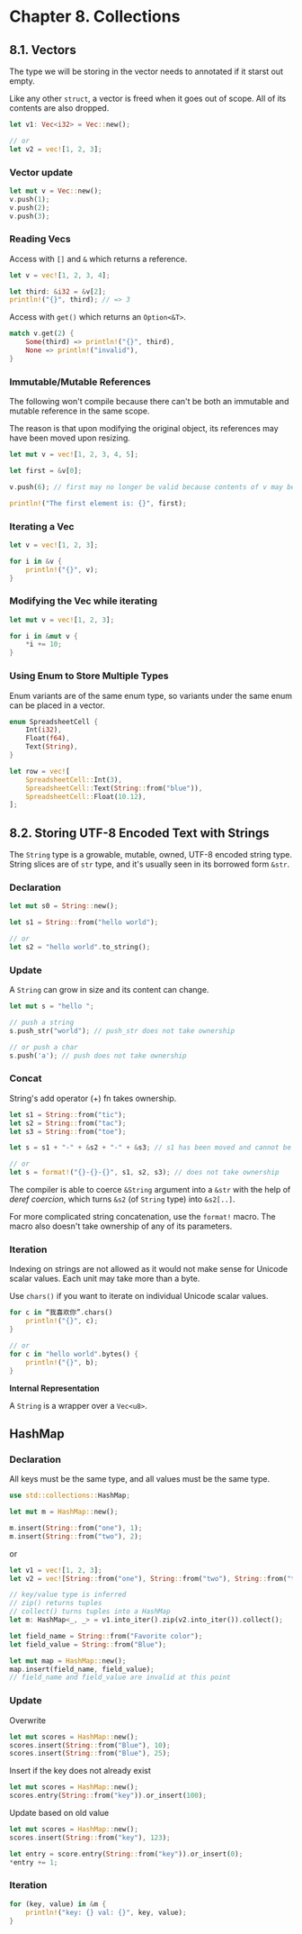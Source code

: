# Chapter 8. Collections

## 8.1. Vectors

The type we will be storing in the vector needs to annotated if it starst out empty.

Like any other `struct`, a vector is freed when it goes out of scope. All of its contents are also dropped.

```rust
let v1: Vec<i32> = Vec::new();

// or
let v2 = vec![1, 2, 3];
```

### Vector update

```rust
let mut v = Vec::new();
v.push(1);
v.push(2);
v.push(3);
```

### Reading Vecs

Access with `[]` and `&` which returns a reference.

```rust
let v = vec![1, 2, 3, 4];

let third: &i32 = &v[2];
println!("{}", third); // => 3
```

Access with `get()` which returns an `Option<&T>`.

```rust
match v.get(2) {
    Some(third) => println!("{}", third),
    None => println!("invalid"),
}
```

### Immutable/Mutable References

The following won't compile because there can't be both an immutable and mutable reference in the same scope.

The reason is that upon modifying the original object, its references may have been moved upon resizing.

```rust
let mut v = vec![1, 2, 3, 4, 5];

let first = &v[0];

v.push(6); // first may no longer be valid because contents of v may be moved else where

println!("The first element is: {}", first);
```

### Iterating a Vec

```rust
let v = vec![1, 2, 3];

for i in &v {
    println!("{}", v);
}
```

### Modifying the Vec while iterating

```rust
let mut v = vec![1, 2, 3];

for i in &mut v {
    *i += 10;
}
```

### Using Enum to Store Multiple Types

Enum variants are of the same enum type, so variants under the same enum can be placed in a vector.

```rust
enum SpreadsheetCell {
    Int(i32),
    Float(f64),
    Text(String),
}

let row = vec![
    SpreadsheetCell::Int(3),
    SpreadsheetCell::Text(String::from("blue")),
    SpreadsheetCell::Float(10.12),
];
```

## 8.2. Storing UTF-8 Encoded Text with Strings

The `String` type is a growable, mutable, owned, UTF-8 encoded string type. String slices are of `str` type, and it's usually seen in its borrowed form `&str`.

### Declaration
```rust
let mut s0 = String::new();

let s1 = String::from("hello world");

// or 
let s2 = "hello world".to_string();
```

### Update

A `String` can grow in size and its content can change.

```rust
let mut s = "hello ";

// push a string
s.push_str("world"); // push_str does not take ownership

// or push a char
s.push('a'); // push does not take ownership
```

### Concat

String's add operator (+) fn takes ownership.

```rust
let s1 = String::from("tic");
let s2 = String::from("tac");
let s3 = String::from("toe");

let s = s1 + "-" + &s2 + "-" + &s3; // s1 has been moved and cannot be used after

// or
let s = format!("{}-{}-{}", s1, s2, s3); // does not take ownership
```

The compiler is able to coerce `&String` argument into a `&str` with the help of *deref coercion*, which turns `&s2` (of `String` type) into `&s2[..]`.

For more complicated string concatenation, use the `format!` macro. The macro also doesn't take ownership of any of its parameters.

### Iteration

Indexing on strings are not allowed as it would not make sense for Unicode scalar values. Each unit may take more than a byte.


Use `chars()` if you want to iterate on individual Unicode scalar values.

```rust
for c in “我喜欢你”.chars()
    println!("{}", c);
}

// or
for c in "hello world".bytes() {
    println!("{}", b);
}
```

**Internal Representation**

A `String` is a wrapper over a `Vec<u8>`.

## HashMap

### Declaration

All keys must be the same type, and all values must be the same type.
```rust
use std::collections::HashMap;

let mut m = HashMap::new();

m.insert(String::from("one"), 1);
m.insert(String::from("two"), 2);
```

or 

```rust
let v1 = vec![1, 2, 3];
let v2 = vec![String::from("one"), String::from("two"), String::from("three")];

// key/value type is inferred
// zip() returns tuples
// collect() turns tuples into a HashMap
let m: HashMap<_, _> = v1.into_iter().zip(v2.into_iter()).collect();
```

```rust
let field_name = String::from("Favorite color");
let field_value = String::from("Blue");

let mut map = HashMap::new();
map.insert(field_name, field_value);
// field_name and field_value are invalid at this point
```

### Update

Overwrite
```rust
let mut scores = HashMap::new();
scores.insert(String::from("Blue"), 10);
scores.insert(String::from("Blue"), 25);
```

Insert if the key does not already exist
```rust
let mut scores = HashMap::new();
scores.entry(String::from("key")).or_insert(100);
```

Update based on old value
```rust
let mut scores = HashMap::new();
scores.insert(String::from("key"), 123);

let entry = score.entry(String::from("key")).or_insert(0);
*entry += 1;
```

### Iteration

```rust
for (key, value) in &m {
    println!("key: {} val: {}", key, value);
}
```